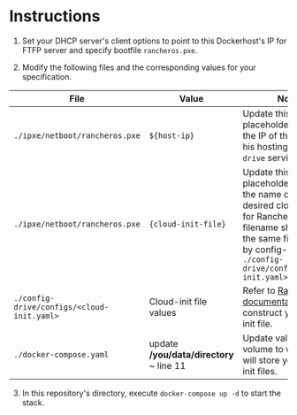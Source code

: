 # Instructions 

1. Set your DHCP server's client options to point to this Dockerhost's IP for FTFP server and specify bootfile `rancheros.pxe`.

2. Modify the following files and the corresponding values for your specification. 

File | Value | Notes
--- | ---  | ---
`./ipxe/netboot/rancheros.pxe` | `${host-ip}` | Update this placeholder value to the IP of this host that his hosting the `config-drive` service.
`./ipxe/netboot/rancheros.pxe` | `{cloud-init-file}` | Update this placeholder value to the name of your desired cloud-init file for Rancher OS. This filename should match the same file hosted by config-drive : `./config-drive/configs/<cloud-init.yaml>` 
`./config-drive/configs/<cloud-init.yaml>` | Cloud-init file values | Refer to [RancherOS documentation](http://rancher.com/docs/os/v1.1/en/configuration/) to construct your cloud-init file. 
`./docker-compose.yaml` | update  **/you/data/directory** ~ line 11  | Update value to a volume to where you will store your cloud-init files.

3. In this repository's directory, execute `docker-compose up -d` to start the stack. 